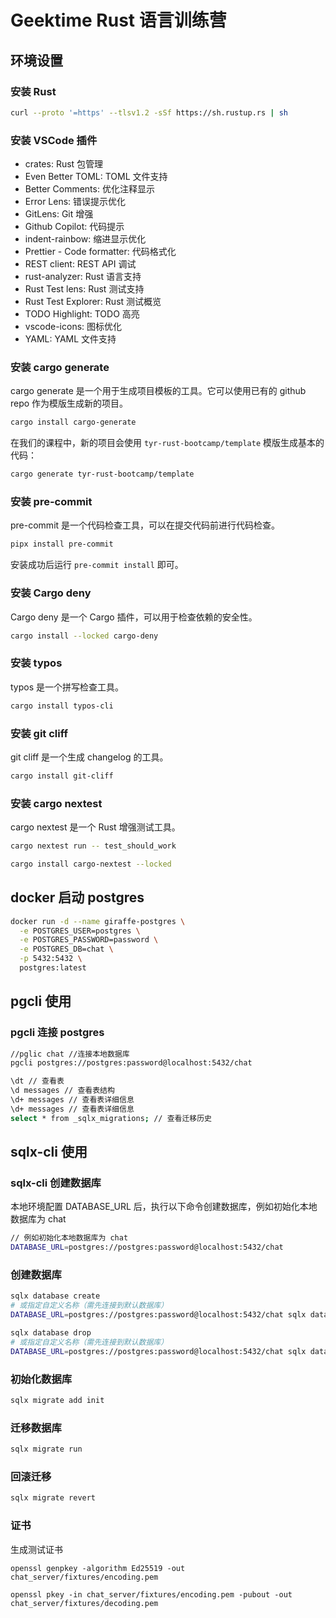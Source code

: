 # Geektime Rust 语言训练营

## 环境设置

### 安装 Rust

```bash
curl --proto '=https' --tlsv1.2 -sSf https://sh.rustup.rs | sh
```

### 安装 VSCode 插件

- crates: Rust 包管理
- Even Better TOML: TOML 文件支持
- Better Comments: 优化注释显示
- Error Lens: 错误提示优化
- GitLens: Git 增强
- Github Copilot: 代码提示
- indent-rainbow: 缩进显示优化
- Prettier - Code formatter: 代码格式化
- REST client: REST API 调试
- rust-analyzer: Rust 语言支持
- Rust Test lens: Rust 测试支持
- Rust Test Explorer: Rust 测试概览
- TODO Highlight: TODO 高亮
- vscode-icons: 图标优化
- YAML: YAML 文件支持

### 安装 cargo generate

cargo generate 是一个用于生成项目模板的工具。它可以使用已有的 github repo 作为模版生成新的项目。

```bash
cargo install cargo-generate
```

在我们的课程中，新的项目会使用 `tyr-rust-bootcamp/template` 模版生成基本的代码：

```bash
cargo generate tyr-rust-bootcamp/template
```

### 安装 pre-commit

pre-commit 是一个代码检查工具，可以在提交代码前进行代码检查。

```bash
pipx install pre-commit
```

安装成功后运行 `pre-commit install` 即可。

### 安装 Cargo deny

Cargo deny 是一个 Cargo 插件，可以用于检查依赖的安全性。

```bash
cargo install --locked cargo-deny
```

### 安装 typos

typos 是一个拼写检查工具。

```bash
cargo install typos-cli
```

### 安装 git cliff

git cliff 是一个生成 changelog 的工具。

```bash
cargo install git-cliff
```

### 安装 cargo nextest

cargo nextest 是一个 Rust 增强测试工具。

```bash
cargo nextest run -- test_should_work
```

```bash
cargo install cargo-nextest --locked
```

## docker 启动 postgres

```bash
docker run -d --name giraffe-postgres \
  -e POSTGRES_USER=postgres \
  -e POSTGRES_PASSWORD=password \
  -e POSTGRES_DB=chat \
  -p 5432:5432 \
  postgres:latest
```

## pgcli 使用

### pgcli 连接 postgres

```bash
//pglic chat //连接本地数据库
pgcli postgres://postgres:password@localhost:5432/chat
```

```bash
\dt // 查看表
\d messages // 查看表结构
\d+ messages // 查看表详细信息
\d+ messages // 查看表详细信息
select * from _sqlx_migrations; // 查看迁移历史
```

## sqlx-cli 使用

### sqlx-cli 创建数据库

本地环境配置 DATABASE_URL 后，执行以下命令创建数据库，例如初始化本地数据库为 chat

```bash
// 例如初始化本地数据库为 chat
DATABASE_URL=postgres://postgres:password@localhost:5432/chat
```

### 创建数据库

```bash
sqlx database create
# 或指定自定义名称（需先连接到默认数据库）
DATABASE_URL=postgres://postgres:password@localhost:5432/chat sqlx database create
```

```bash
sqlx database drop
# 或指定自定义名称（需先连接到默认数据库）
DATABASE_URL=postgres://postgres:password@localhost:5432/chat sqlx database drop
```

### 初始化数据库

```bash
sqlx migrate add init
```

### 迁移数据库

```bash
sqlx migrate run
```

### 回滚迁移

```bash
sqlx migrate revert
```

### 证书

生成测试证书

```
openssl genpkey -algorithm Ed25519 -out chat_server/fixtures/encoding.pem
```

```
openssl pkey -in chat_server/fixtures/encoding.pem -pubout -out chat_server/fixtures/decoding.pem
```
